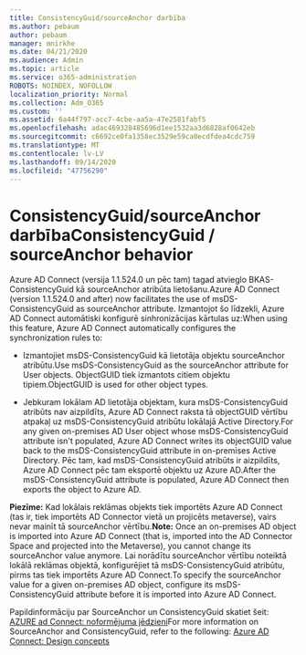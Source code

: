 ```yaml
---
title: ConsistencyGuid/sourceAnchor darbība
ms.author: pebaum
author: pebaum
manager: mnirkhe
ms.date: 04/21/2020
ms.audience: Admin
ms.topic: article
ms.service: o365-administration
ROBOTS: NOINDEX, NOFOLLOW
localization_priority: Normal
ms.collection: Adm_O365
ms.custom: ''
ms.assetid: 6a44f797-acc7-4cbe-aa5a-47e2581fabf5
ms.openlocfilehash: adac469328485696d1ee1532aa3d6828af0642eb
ms.sourcegitcommit: c6692ce0fa1358ec3529e59ca0ecdfdea4cdc759
ms.translationtype: MT
ms.contentlocale: lv-LV
ms.lasthandoff: 09/14/2020
ms.locfileid: "47756290"
---
```

# <a name="consistencyguid--sourceanchor-behavior"></a><span data-ttu-id="92269-102">ConsistencyGuid/sourceAnchor darbība</span><span class="sxs-lookup"><span data-stu-id="92269-102">ConsistencyGuid / sourceAnchor behavior</span></span>

<span data-ttu-id="92269-103">Azure AD Connect (versija 1.1.524.0 un pēc tam) tagad atvieglo BKAS-ConsistencyGuid kā sourceAnchor atribūta lietošanu.</span><span class="sxs-lookup"><span data-stu-id="92269-103">Azure AD Connect (version 1.1.524.0 and after) now facilitates the use of msDS-ConsistencyGuid as sourceAnchor attribute.</span></span> <span data-ttu-id="92269-104">Izmantojot šo līdzekli, Azure AD Connect automātiski konfigurē sinhronizācijas kārtulas uz:</span><span class="sxs-lookup"><span data-stu-id="92269-104">When using this feature, Azure AD Connect automatically configures the synchronization rules to:</span></span>
  
- <span data-ttu-id="92269-105">Izmantojiet msDS-ConsistencyGuid kā lietotāja objektu sourceAnchor atribūtu.</span><span class="sxs-lookup"><span data-stu-id="92269-105">Use msDS-ConsistencyGuid as the sourceAnchor attribute for User objects.</span></span> <span data-ttu-id="92269-106">ObjectGUID tiek izmantots citiem objektu tipiem.</span><span class="sxs-lookup"><span data-stu-id="92269-106">ObjectGUID is used for other object types.</span></span>
    
- <span data-ttu-id="92269-107">Jebkuram lokālam AD lietotāja objektam, kura msDS-ConsistencyGuid atribūts nav aizpildīts, Azure AD Connect raksta tā objectGUID vērtību atpakaļ uz msDS-ConsistencyGuid atribūtu lokālajā Active Directory.</span><span class="sxs-lookup"><span data-stu-id="92269-107">For any given on-premises AD User object whose msDS-ConsistencyGuid attribute isn't populated, Azure AD Connect writes its objectGUID value back to the msDS-ConsistencyGuid attribute in on-premises Active Directory.</span></span> <span data-ttu-id="92269-108">Pēc tam, kad msDS-ConsistencyGuid atribūts ir aizpildīts, Azure AD Connect pēc tam eksportē objektu uz Azure AD.</span><span class="sxs-lookup"><span data-stu-id="92269-108">After the msDS-ConsistencyGuid attribute is populated, Azure AD Connect then exports the object to Azure AD.</span></span>
    
 <span data-ttu-id="92269-109">**Piezīme:** Kad lokālais reklāmas objekts tiek importēts Azure AD Connect (tas ir, tiek importēts AD Connector vietā un projicēts metaverse), vairs nevar mainīt tā sourceAnchor vērtību.</span><span class="sxs-lookup"><span data-stu-id="92269-109">**Note:** Once an on-premises AD object is imported into Azure AD Connect (that is, imported into the AD Connector Space and projected into the Metaverse), you cannot change its sourceAnchor value anymore.</span></span> <span data-ttu-id="92269-110">Lai norādītu sourceAnchor vērtību noteiktā lokālā reklāmas objektā, konfigurējiet tā msDS-ConsistencyGuid atribūtu, pirms tas tiek importēts Azure AD Connect.</span><span class="sxs-lookup"><span data-stu-id="92269-110">To specify the sourceAnchor value for a given on-premises AD object, configure its msDS-ConsistencyGuid attribute before it is imported into Azure AD Connect.</span></span> 
  
<span data-ttu-id="92269-111">Papildinformāciju par SourceAnchor un ConsistencyGuid skatiet šeit: [AZURE ad Connect: noformējuma jēdzieni](https://docs.microsoft.com/azure/active-directory/connect/active-directory-aadconnect-design-concepts)</span><span class="sxs-lookup"><span data-stu-id="92269-111">For more information on SourceAnchor and ConsistencyGuid, refer to the following: [Azure AD Connect: Design concepts](https://docs.microsoft.com/azure/active-directory/connect/active-directory-aadconnect-design-concepts)</span></span>
  


